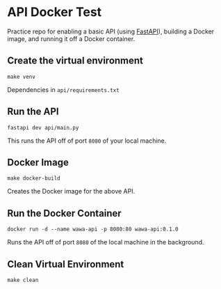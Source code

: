 # API Docker Test

Practice repo for enabling a basic API (using [FastAPI](https://fastapi.tiangolo.com/)), building a Docker image, and running it off a Docker container.

## Create the virtual environment

`make venv`

Dependencies in `api/requirements.txt`

## Run the API

`fastapi dev api/main.py`

This runs the API off of port `8080` of your local machine.

## Docker Image

`make docker-build`

Creates the Docker image for the above API.

## Run the Docker Container

`docker run -d --name wawa-api -p 8080:80 wawa-api:0.1.0`

Runs the API off of port `8080` of the local machine in the background.

## Clean Virtual Environment

`make clean`


